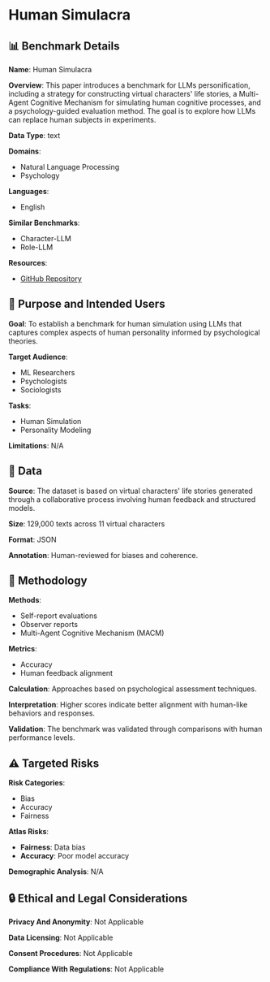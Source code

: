# Human Simulacra

## 📊 Benchmark Details

**Name**: Human Simulacra

**Overview**: This paper introduces a benchmark for LLMs personification, including a strategy for constructing virtual characters' life stories, a Multi-Agent Cognitive Mechanism for simulating human cognitive processes, and a psychology-guided evaluation method. The goal is to explore how LLMs can replace human subjects in experiments.

**Data Type**: text

**Domains**:
- Natural Language Processing
- Psychology

**Languages**:
- English

**Similar Benchmarks**:
- Character-LLM
- Role-LLM

**Resources**:
- [GitHub Repository](https://github.com/hasakiXie123/Human-Simulacra)

## 🎯 Purpose and Intended Users

**Goal**: To establish a benchmark for human simulation using LLMs that captures complex aspects of human personality informed by psychological theories.

**Target Audience**:
- ML Researchers
- Psychologists
- Sociologists

**Tasks**:
- Human Simulation
- Personality Modeling

**Limitations**: N/A

## 💾 Data

**Source**: The dataset is based on virtual characters' life stories generated through a collaborative process involving human feedback and structured models.

**Size**: 129,000 texts across 11 virtual characters

**Format**: JSON

**Annotation**: Human-reviewed for biases and coherence.

## 🔬 Methodology

**Methods**:
- Self-report evaluations
- Observer reports
- Multi-Agent Cognitive Mechanism (MACM)

**Metrics**:
- Accuracy
- Human feedback alignment

**Calculation**: Approaches based on psychological assessment techniques.

**Interpretation**: Higher scores indicate better alignment with human-like behaviors and responses.

**Validation**: The benchmark was validated through comparisons with human performance levels.

## ⚠️ Targeted Risks

**Risk Categories**:
- Bias
- Accuracy
- Fairness

**Atlas Risks**:
- **Fairness**: Data bias
- **Accuracy**: Poor model accuracy

**Demographic Analysis**: N/A

## 🔒 Ethical and Legal Considerations

**Privacy And Anonymity**: Not Applicable

**Data Licensing**: Not Applicable

**Consent Procedures**: Not Applicable

**Compliance With Regulations**: Not Applicable
